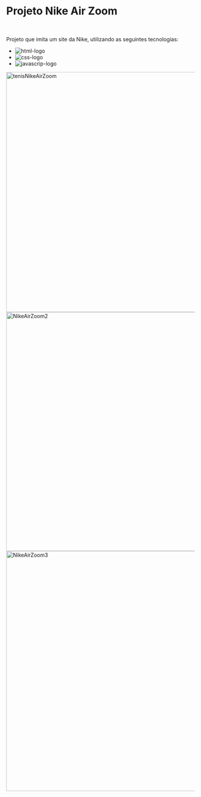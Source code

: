 <h1>Projeto Nike Air Zoom</h1>
<br>
<p>Projeto que imita um site da Nike, utilizando as seguintes tecnologias:</p>

- <img src="https://img.shields.io/badge/HTML5-E34F26?style=for-the-badge&logo=html5&logoColor=white" alt="html-logo"/>
- <img src="https://img.shields.io/badge/CSS3-1572B6?style=for-the-badge&logo=css3&logoColor=white" alt="css-logo"/>
- <img src="https://img.shields.io/badge/JavaScript-F7DF1E?style=for-the-badge&logo=javascript&logoColor=black" alt="javascrip-logo"/>

<img width="1366" height="641" alt="tenisNikeAirZoom" src="https://github.com/user-attachments/assets/39efa7c2-1250-4832-a643-deb61c312519"/>
<img width="1366" height="638" alt="NikeAirZoom2" src="https://github.com/user-attachments/assets/187e1b07-2553-4cae-a5c8-82e4c7e0dfd7"/>
<img width="1366" height="641" alt="NikeAirZoom3" src="https://github.com/user-attachments/assets/d4646ec4-c67a-4aaa-8398-1940700f7aa0" />
